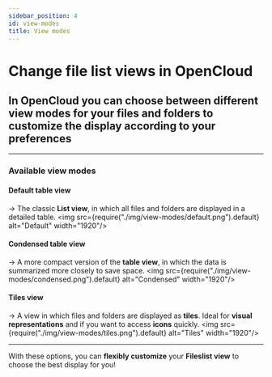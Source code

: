 ```yaml
---
sidebar_position: 4
id: view-modes
title: View modes
---
```


# Change file list views in OpenCloud

## In OpenCloud you can choose between different **view modes** for your files and folders to customize the display according to your preferences

---

### Available view modes

#### **Default table view**

→ The classic **List view**, in which all files and folders are displayed in a detailed table.
<img src={require("./img/view-modes/default.png").default} alt="Default" width="1920"/>

#### **Condensed table view**

→ A more compact version of the **table view**, in which the data is summarized more closely to save space.
<img src={require("./img/view-modes/condensed.png").default} alt="Condensed" width="1920"/>

#### **Tiles view**

→ A view in which files and folders are displayed as **tiles**. Ideal for **visual representations** and if you want to access **icons** quickly.
<img src={require("./img/view-modes/tiles.png").default} alt="Tiles" width="1920"/>

---

With these options, you can **flexibly customize** your **Fileslist view** to choose the best display for you!

